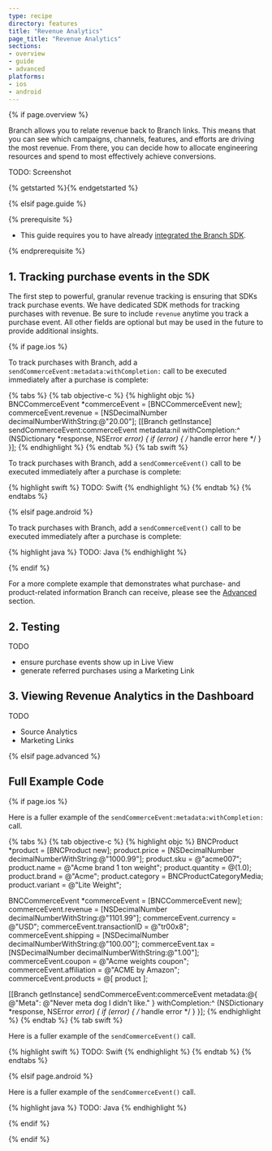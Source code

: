 ```yaml
---
type: recipe
directory: features
title: "Revenue Analytics"
page_title: "Revenue Analytics"
sections:
- overview
- guide
- advanced
platforms:
- ios
- android
---
```


{% if page.overview %}

Branch allows you to relate revenue back to Branch links. This means that you can see which campaigns, channels, features, and efforts are driving the most revenue. From there, you can decide how to allocate engineering resources and spend to most effectively achieve conversions.

TODO: Screenshot


{% getstarted %}{% endgetstarted %}


{% elsif page.guide %}

{% prerequisite %}

- This guide requires you to have already [integrated the Branch SDK]({{base.url}}/getting-started/sdk-integration-guide).

{% endprerequisite %}

## 1. Tracking purchase events in the SDK

The first step to powerful, granular revenue tracking is ensuring that SDKs track purchase events. We have dedicated SDK methods for tracking purchases with revenue. Be sure to include `revenue` anytime you track a purchase event. All other fields are optional but may be used in the future to provide additional insights.

{% if page.ios %}

To track purchases with Branch, add a `sendCommerceEvent:metadata:withCompletion:` call to be executed immediately after a purchase is complete:

{% tabs %}
{% tab objective-c %}
{% highlight objc %}
BNCCommerceEvent *commerceEvent = [BNCCommerceEvent new];
commerceEvent.revenue = [NSDecimalNumber decimalNumberWithString:@"20.00"];
[[Branch getInstance] sendCommerceEvent:commerceEvent
                               metadata:nil
                         withCompletion:^ (NSDictionary *response, NSError *error) {
    if (error) { /* handle error here */ }
}];
{% endhighlight %}
{% endtab %}
{% tab swift %}

To track purchases with Branch, add a `sendCommerceEvent()` call to be executed immediately after a purchase is complete:

{% highlight swift %}
TODO: Swift
{% endhighlight %}
{% endtab %}
{% endtabs %}

{% elsif page.android %}

To track purchases with Branch, add a `sendCommerceEvent()` call to be executed immediately after a purchase is complete:

{% highlight java %}
TODO: Java
{% endhighlight %}

{% endif %}

For a more complete example that demonstrates what purchase- and product-related information Branch can receive, please see the [Advanced](#advanced) section.


## 2. Testing

TODO

- ensure purchase events show up in Live View
- generate referred purchases using a Marketing Link

## 3. Viewing Revenue Analytics in the Dashboard

TODO

- Source Analytics
- Marketing Links



{% elsif page.advanced %}

## Full Example Code

{% if page.ios %}

Here is a fuller example of the `sendCommerceEvent:metadata:withCompletion:` call.

{% tabs %}
{% tab objective-c %}
{% highlight objc %}
BNCProduct *product = [BNCProduct new];
product.price = [NSDecimalNumber decimalNumberWithString:@"1000.99"];
product.sku = @"acme007";
product.name = @"Acme brand 1 ton weight";
product.quantity = @(1.0);
product.brand = @"Acme";
product.category = BNCProductCategoryMedia;
product.variant = @"Lite Weight";

BNCCommerceEvent *commerceEvent = [BNCCommerceEvent new];
commerceEvent.revenue = [NSDecimalNumber decimalNumberWithString:@"1101.99"];
commerceEvent.currency = @"USD";
commerceEvent.transactionID = @"tr00x8";
commerceEvent.shipping = [NSDecimalNumber decimalNumberWithString:@"100.00"];
commerceEvent.tax = [NSDecimalNumber decimalNumberWithString:@"1.00"];
commerceEvent.coupon = @"Acme weights coupon";
commerceEvent.affiliation = @"ACME by Amazon";
commerceEvent.products = @[ product ];

[[Branch getInstance] sendCommerceEvent:commerceEvent
                               metadata:@{ @"Meta": @"Never meta dog I didn't like." }
                         withCompletion:^ (NSDictionary *response, NSError *error) {
    if (error) { /* handle error */ }
}];
{% endhighlight %}
{% endtab %}
{% tab swift %}

Here is a fuller example of the `sendCommerceEvent()` call.

{% highlight swift %}
TODO: Swift
{% endhighlight %}
{% endtab %}
{% endtabs %}

{% elsif page.android %}

Here is a fuller example of the `sendCommerceEvent()` call.

{% highlight java %}
TODO: Java
{% endhighlight %}

{% endif %}



{% endif %}